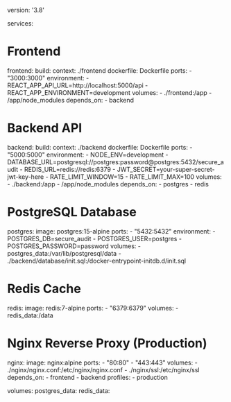 version: '3.8'

services:
  # Frontend
  frontend:
    build:
      context: ./frontend
      dockerfile: Dockerfile
    ports:
      - "3000:3000"
    environment:
      - REACT_APP_API_URL=http://localhost:5000/api
      - REACT_APP_ENVIRONMENT=development
    volumes:
      - ./frontend:/app
      - /app/node_modules
    depends_on:
      - backend

  # Backend API
  backend:
    build:
      context: ./backend
      dockerfile: Dockerfile
    ports:
      - "5000:5000"
    environment:
      - NODE_ENV=development
      - DATABASE_URL=postgresql://postgres:password@postgres:5432/secure_audit
      - REDIS_URL=redis://redis:6379
      - JWT_SECRET=your-super-secret-jwt-key-here
      - RATE_LIMIT_WINDOW=15
      - RATE_LIMIT_MAX=100
    volumes:
      - ./backend:/app
      - /app/node_modules
    depends_on:
      - postgres
      - redis

  # PostgreSQL Database
  postgres:
    image: postgres:15-alpine
    ports:
      - "5432:5432"
    environment:
      - POSTGRES_DB=secure_audit
      - POSTGRES_USER=postgres
      - POSTGRES_PASSWORD=password
    volumes:
      - postgres_data:/var/lib/postgresql/data
      - ./backend/database/init.sql:/docker-entrypoint-initdb.d/init.sql

  # Redis Cache
  redis:
    image: redis:7-alpine
    ports:
      - "6379:6379"
    volumes:
      - redis_data:/data

  # Nginx Reverse Proxy (Production)
  nginx:
    image: nginx:alpine
    ports:
      - "80:80"
      - "443:443"
    volumes:
      - ./nginx/nginx.conf:/etc/nginx/nginx.conf
      - ./nginx/ssl:/etc/nginx/ssl
    depends_on:
      - frontend
      - backend
    profiles:
      - production

volumes:
  postgres_data:
  redis_data: